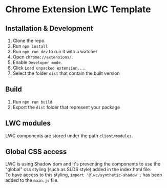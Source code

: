 # Chrome Extension LWC Template

## Installation & Development

1. Clone the repo.
2. Run `npm install`
3. Run `npm run dev` to run it with a watcher
4. Open `chrome://extensions/`.
5. Enable `Developer mode`.
6. Click `Load unpacked extension...`.
7. Select the folder `dist` that contain the built version

## Build
1. Run `npm run build`
2. Export the `dist` folder that represent your package


## LWC modules
LWC components are stored under the path `client/modules`.

## Global CSS access
LWC is using Shadow dom and it's preventing the components to use the "global" css styling (such as SLDS style) added in the index.html file.\
To have access to this styling, `import '@lwc/synthetic-shadow';` has been added to the `main.js` file.
